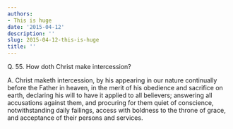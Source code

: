 ```yaml
---
authors:
- This is huge
date: '2015-04-12'
description: ''
slug: 2015-04-12-this-is-huge
title: ''
---
```

Q. 55. How doth Christ make intercession?

A. Christ maketh intercession, by his appearing in our nature continually before the Father in heaven, in the merit of his obedience and sacrifice on earth, declaring his will to have it applied to all believers; answering all accusations against them, and procuring for them quiet of conscience, notwithstanding daily failings, access with boldness to the throne of grace, and acceptance of their persons and services.



